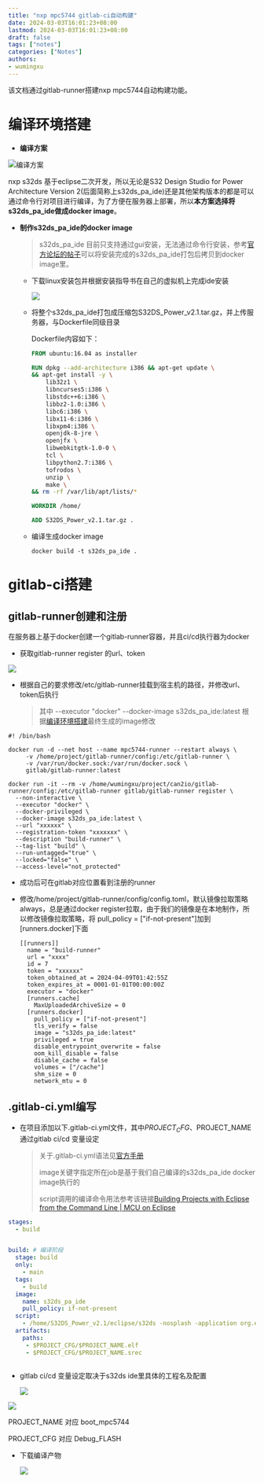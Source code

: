 ```yaml
---
title: "nxp mpc5744 gitlab-ci自动构建"
date: 2024-03-03T16:01:23+08:00
lastmod: 2024-03-03T16:01:23+08:00
draft: false
tags: ["notes"]
categories: ["Notes"]
authors:
- wumingxu
---
```

该文档通过gitlab-runner搭建nxp mpc5744自动构建功能。

# 编译环境搭建

- **编译方案**

![编译方案](./image/1.png)

nxp s32ds 基于eclipse二次开发，所以无论是S32 Design Studio for Power Architecture Version 2(后面简称上s32ds_pa_ide)还是其他架构版本的都是可以通过命令行对项目进行编译，为了方便在服务器上部署，所以**本方案选择将s32ds_pa_ide做成docker image**。

- **制作s32ds_pa_ide的docker image**

  > s32ds_pa_ide 目前只支持通过gui安装，无法通过命令行安装，参考[官方论坛的帖子](https://community.nxp.com/t5/S32-Design-Studio/How-to-install-S32DS-3-4-into-a-docker-image-command-line/m-p/1803876#M11843)可以将安装完成的s32ds_pa_ide打包后拷贝到docker image里。

  - 下载linux安装包并根据安装指导书在自己的虚拟机上完成ide安装

    ![](./image/2.png)

  - 将整个s32ds_pa_ide打包成压缩包S32DS_Power_v2.1.tar.gz，并上传服务器，与Dockerfile同级目录

    Dockerfile内容如下：

    ```dockerfile
    FROM ubuntu:16.04 as installer
    
    RUN dpkg --add-architecture i386 && apt-get update \
    && apt-get install -y \
        lib32z1 \
        libncurses5:i386 \
        libstdc++6:i386 \
        libbz2-1.0:i386 \
        libc6:i386 \
        libx11-6:i386 \
        libxpm4:i386 \
        openjdk-8-jre \
        openjfx \
        libwebkitgtk-1.0-0 \
        tcl \
        libpython2.7:i386 \
        tofrodos \
        unzip \
        make \
    && rm -rf /var/lib/apt/lists/*
    
    WORKDIR /home/
    
    ADD S32DS_Power_v2.1.tar.gz .
    ```

  - 编译生成<span id="1">docker image</span>

    ```shell
    docker build -t s32ds_pa_ide .
    ```

# gitlab-ci搭建

## gitlab-runner创建和注册

在服务器上基于docker创建一个gitlab-runner容器，并且ci/cd执行器为docker

- 获取gitlab-runner register 的url、token

![](./image/3.png)

- 根据自己的要求修改/etc/gitlab-runner挂载到宿主机的路径，并修改url、token后执行

  >  其中  --executor "docker"   --docker-image s32ds_pa_ide:latest  根据[编译环境搭建](#1)最终生成的image修改

```shell
#! /bin/bash

docker run -d --net host --name mpc5744-runner --restart always \
     -v /home/project/gitlab-runner/config:/etc/gitlab-runner \
     -v /var/run/docker.sock:/var/run/docker.sock \
     gitlab/gitlab-runner:latest

docker run -it --rm -v /home/wumingxu/project/can2io/gitlab-runner/config:/etc/gitlab-runner gitlab/gitlab-runner register \
  --non-interactive \
  --executor "docker" \
  --docker-privileged \
  --docker-image s32ds_pa_ide:latest \
  --url "xxxxxx" \
  --registration-token "xxxxxxx" \
  --description "build-runner" \
  --tag-list "build" \
  --run-untagged="true" \
  --locked="false" \
  --access-level="not_protected"
```

- 成功后可在gitlab对应位置看到注册的runner

- 修改/home/project/gitlab-runner/config/config.toml，默认镜像拉取策略always，总是通过docker register拉取，由于我们的镜像是在本地制作，所以修改镜像拉取策略，将 pull_policy = ["if-not-present"]加到 [runners.docker]下面

  ```shell
  [[runners]]
    name = "build-runner"
    url = "xxxx"
    id = 7
    token = "xxxxxx"
    token_obtained_at = 2024-04-09T01:42:55Z
    token_expires_at = 0001-01-01T00:00:00Z
    executor = "docker"
    [runners.cache]
      MaxUploadedArchiveSize = 0
    [runners.docker]
      pull_policy = ["if-not-present"]
      tls_verify = false
      image = "s32ds_pa_ide:latest"
      privileged = true
      disable_entrypoint_overwrite = false
      oom_kill_disable = false
      disable_cache = false
      volumes = ["/cache"]
      shm_size = 0
      network_mtu = 0
  ```

  

## .gitlab-ci.yml编写

- 在项目添加以下.gitlab-ci.yml文件，其中$PROJECT_CFG、$PROJECT_NAME通过gitlab ci/cd 变量设定

  > 关于.gitlab-ci.yml语法见[官方手册](https://docs.gitlab.cn/jh/ci/yaml/)
  > 
  > image关键字指定所在job是基于我们自己编译的s32ds_pa_ide docker image执行的
  > 
  > script调用的编译命令用法参考该链接[Building Projects with Eclipse from the Command Line | MCU on Eclipse](https://mcuoneclipse.com/2014/09/12/building-projects-with-eclipse-from-the-command-line/)

```yaml
stages:
  - build


build: # 编译阶段
  stage: build
  only:
    - main
  tags:
    - build
  image: 
    name: s32ds_pa_ide
    pull_policy: if-not-present
  script:
    - /home/S32DS_Power_v2.1/eclipse/s32ds -nosplash -application org.eclipse.cdt.managedbuilder.core.headlessbuild -import ./ -cleanBuild "$PROJECT_NAME/$PROJECT_CFG" --launcher.ini /home/S32DS_Power_v2.1/eclipse/s32ds.ini --launcher.suppressErrors
  artifacts: 
    paths: 
     - $PROJECT_CFG/$PROJECT_NAME.elf
     - $PROJECT_CFG/$PROJECT_NAME.srec
  
```

- gitlab ci/cd 变量设定取决于s32ds ide里具体的工程名及配置

  ![](./image/4.png)

![](./image/5.png)

PROJECT_NAME  对应  boot_mpc5744

PROJECT_CFG  对应  Debug_FLASH

- 下载编译产物

  ![](./image/6.png)